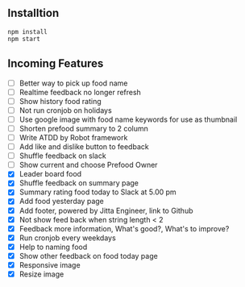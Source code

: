 ## Installtion
```
npm install
npm start
```

## Incoming Features

- [ ] Better way to pick up food name
- [ ] Realtime feedback no longer refresh
- [ ] Show history food rating
- [ ] Not run cronjob on holidays
- [ ] Use google image with food name keywords for use as thumbnail
- [ ] Shorten prefood summary to 2 column
- [ ] Write ATDD by Robot framework
- [ ] Add like and dislike button to feedback
- [ ] Shuffle feedback on slack
- [ ] Show current and choose Prefood Owner
- [x] Leader board food
- [x] Shuffle feedback on summary page
- [x] Summary rating food today to Slack at 5.00 pm
- [x] Add food yesterday page
- [X] Add footer, powered by Jitta Engineer, link to Github
- [X] Not show feed back when string length < 2
- [x] Feedback more information, What's good?, What's to improve?
- [x] Run cronjob every weekdays
- [x] Help to naming food
- [x] Show other feedback on food today page
- [x] Responsive image
- [x] Resize image
